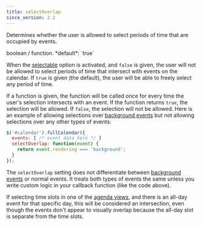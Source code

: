 ```yaml
---
title: selectOverlap
since_version: 2.2
---
```


Determines whether the user is allowed to select periods of time that are occupied by events.

<div class='spec' markdown='1'>
boolean / function. *default*: `true`
</div>

When the [selectable](selectable) option is activated, and `false` is given, the user will not be allowed to select periods of time that intersect with events on the calendar. If `true` is given (the default), the user will be able to freely select any period of time.

If a function is given, the function will be called once for every time the user's selection intersects with an event. If the function returns `true`, the selection will be allowed. If `false`, the selection will not be allowed. Here is an example of allowing selections over [background events](background-events) but not allowing selections over any other types of events:

```js
$('#calendar').fullCalendar({
  events: [ /* event data here */ ]
  selectOverlap: function(event) {
    return event.rendering === 'background';
  }
});
```

The `selectOverlap` setting does not differentiate between [background events](background-events) or normal events. It treats both types of events the same unless you write custom logic in your callback function (like the code above).

If selecting time slots in one of the [agenda views](agenda-view), and there is an all-day event for that specific day, this will be considered an intersection, even though the events don't appear to visually overlap because the all-day slot is separate from the time slots.
